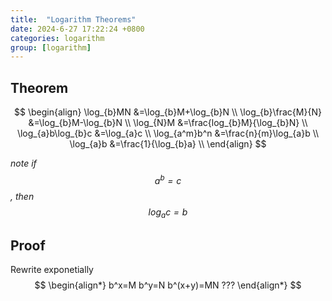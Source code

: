```yaml
---
title:  "Logarithm Theorems"
date: 2024-6-27 17:22:24 +0800
categories: logarithm
group: [logarithm]
---
```


## Theorem

$$
\begin{align}
\log_{b}MN &=\log_{b}M+\log_{b}N \\
\log_{b}\frac{M}{N} &=\log_{b}M-\log_{b}N \\
\log_{N}M &=\frac{log_{b}M}{\log_{b}N} \\
\log_{a}b\log_{b}c &=\log_{a}c \\
\log_{a^m}b^n &=\frac{n}{m}\log_{a}b \\
\log_{a}b &=\frac{1}{\log_{b}a} \\
\end{align}
$$

*note if $$a^b=c$$, then $$\log_{a}c=b$$*

## Proof
Rewrite exponetially
$$
\begin{align*}
b^x=M
b^y=N
b^(x+y)=MN  ???
\end{align*}
$$
